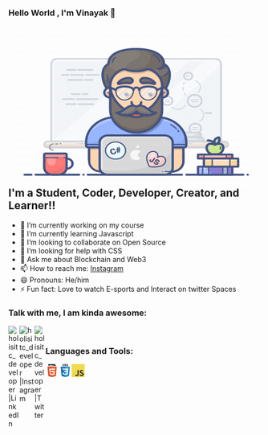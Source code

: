 ### Hello World , I'm Vinayak 👋
 <img align="right" alt="GIF" src="e1f3413bf5036045713341394f617225.gif" width="500" height="320" />



## I'm a Student, Coder, Developer, Creator, and Learner!!
- 🔭 I’m currently working on my course
- 🌱 I’m currently learning Javascript
- 👯 I’m looking to collaborate on Open Source
- 🤔 I’m looking for help with CSS
- 💬 Ask me about Blockchain and Web3
- 📫 How to reach me: [Instagram](https://www.instagram.com/ig_rawx/)
- 😄 Pronouns: He/him
- ⚡ Fun fact: Love to watch E-sports and Interact on twitter Spaces


### Talk with me, I am kinda awesome:
[<img align="left" alt="holisitc_developer |LinkedIn" width="22px" src="https://img.icons8.com/doodle/48/000000/linkedin--v2.png"/>](https://www.linkedin.com/in/vrawat2710/)
[<img align="left" alt="holisitc_developer |Instagram" width="30px" src="https://img.icons8.com/clouds/100/000000/instagram-new--v3.png"/>](https://www.instagram.com/ig_rawx/)
[<img align="left" alt="holisitc_developer |Twitter" width="22px" src="https://img.icons8.com/doodle/48/000000/twitter--v1.png"/>](https://twitter.com/Vinayak97153885)
<br />


### Languages and Tools:
[<img align="left" alt="HTML5" width="26px" src="https://raw.githubusercontent.com/github/explore/80688e429a7d4ef2fca1e82350fe8e3517d3494d/topics/html/html.png" />]()
[<img align="left" alt="CSS3" width="26px" src="https://raw.githubusercontent.com/github/explore/80688e429a7d4ef2fca1e82350fe8e3517d3494d/topics/css/css.png" />]()
[<img align="left" alt="JavaScript" width="26px" src="https://raw.githubusercontent.com/github/explore/80688e429a7d4ef2fca1e82350fe8e3517d3494d/topics/javascript/javascript.png" />]()


[youtube]: https://www.youtube.com/channel/UCyd3P9ucoMDfJFnsEKCksig
[instagram]: https://www.instagram.com/ig_rawx/
[linkedin]: https://www.linkedin.com/in/vrawat2710/
[twitter]: https://twitter.com/Vinayak97153885

